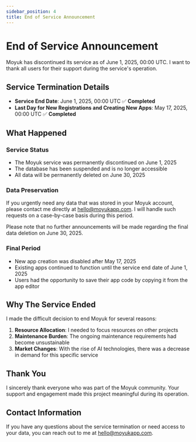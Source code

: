 ```yaml
---
sidebar_position: 4
title: End of Service Announcement
---
```


# End of Service Announcement

Moyuk has discontinued its service as of June 1, 2025, 00:00 UTC. I want to thank all users for their support during the service's operation.

## Service Termination Details

- **Service End Date**: June 1, 2025, 00:00 UTC ✅ **Completed**
- **Last Day for New Registrations and Creating New Apps**: May 17, 2025, 00:00 UTC ✅ **Completed**

## What Happened

### Service Status
- The Moyuk service was permanently discontinued on June 1, 2025
- The database has been suspended and is no longer accessible
- All data will be permanently deleted on June 30, 2025

### Data Preservation
If you urgently need any data that was stored in your Moyuk account, please contact me directly at hello@moyukapp.com. I will handle such requests on a case-by-case basis during this period.

Please note that no further announcements will be made regarding the final data deletion on June 30, 2025.

### Final Period
- New app creation was disabled after May 17, 2025
- Existing apps continued to function until the service end date of June 1, 2025
- Users had the opportunity to save their app code by copying it from the app editor

## Why The Service Ended

I made the difficult decision to end Moyuk for several reasons:

1. **Resource Allocation**: I needed to focus resources on other projects
2. **Maintenance Burden**: The ongoing maintenance requirements had become unsustainable
3. **Market Changes**: With the rise of AI technologies, there was a decrease in demand for this specific service

## Thank You

I sincerely thank everyone who was part of the Moyuk community. Your support and engagement made this project meaningful during its operation.

## Contact Information

If you have any questions about the service termination or need access to your data, you can reach out to me at hello@moyukapp.com.
